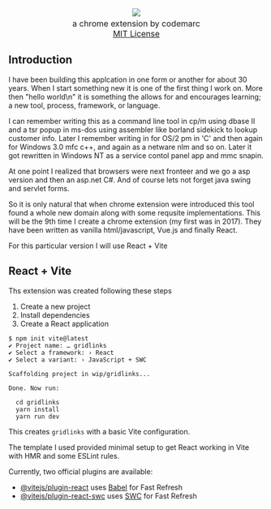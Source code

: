  <p align="center">
  <a href="https://codemarc.net">
    <picture></picture><br/><br/>
     <a aria-label="gridlinks logo" href="https://codemarc.net">
        <img src="https://img.shields.io/badge/g r i d l i n k s -blue?style=for-the-badge">
  </a>
    <font size="3">
        <br/>a chrome extension by codemarc
        <br/><a aria-label="License" href="https://github.com/codemarc/gridlinks/blob/main/LICENSE">MIT License
  </a>
    </font>    
    </h1>
  </a>
</p>


## Introduction

I have been building this applcation in one form or another for about 30 years. When I start something new it is one of the first thing I work on. More then "hello world\n" it is something the allows for and encourages learning; a new tool, process, framework, or language.

I can remember writing this as a command line tool in cp/m using dbase II and a tsr popup in ms-dos using assembler like borland sidekick to lookup customer info. Later I remember writing in for OS/2 pm in 'C' and then again for Windows 3.0 mfc c++, and again as a netware nlm and so on. Later it got rewritten in Windows NT as a service contol panel app and mmc snapin.

At one point I realized that browsers were next fronteer and we go a asp version and then an asp.net C#. And of course lets not forget java swing and servlet forms.

So it is only natural that when chrome extension were introduced this tool found a whole new domain along with some requsite implementations. This will be the 9th time I create a chrome extension (my first was in 2017). They have been written as vanilla html/javascript, Vue.js and finally React.

For this particular version I will use React + Vite

## React + Vite

Ths extension was created following these steps

1. Create a new project
2. Install dependencies
3. Create a React application

```code
$ npm init vite@latest
✔ Project name: … gridlinks
✔ Select a framework: › React
✔ Select a variant: › JavaScript + SWC

Scaffolding project in wip/gridlinks...

Done. Now run:

  cd gridlinks
  yarn install
  yarn run dev
```

This creates `gridlinks` with a basic Vite configuration.

The template I used provided minimal setup to get React working in Vite with HMR and some ESLint rules.

Currently, two official plugins are available:

- [@vitejs/plugin-react](https://github.com/vitejs/vite-plugin-react/blob/main/packages/plugin-react/README.md) uses [Babel](https://babeljs.io/) for Fast Refresh
- [@vitejs/plugin-react-swc](https://github.com/vitejs/vite-plugin-react-swc) uses [SWC](https://swc.rs/) for Fast Refresh



